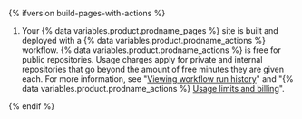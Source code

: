 {% ifversion build-pages-with-actions %}
1. Your {% data variables.product.prodname_pages %} site is built and deployed with a {% data variables.product.prodname_actions %} workflow. {% data variables.product.prodname_actions %} is free for public repositories. Usage charges apply for private and internal repositories that go beyond the amount of free minutes they are given each. For more information, see "[Viewing workflow run history](/actions/monitoring-and-troubleshooting-workflows/viewing-workflow-run-history)" and "{% data variables.product.prodname_actions %} [Usage limits and billing](/actions/reference/usage-limits-billing-and-administration)".

{% endif %}